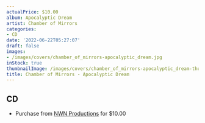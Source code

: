 ```yaml
---
actualPrice: $10.00
album: Apocalyptic Dream
artist: Chamber of Mirrors
categories:
- CD
date: '2022-06-22T05:27:07'
draft: false
images:
- /images/covers/chamber_of_mirrors-apocalyptic_dream.jpg
inStock: true
thumbnailImage: /images/covers/chamber_of_mirrors-apocalyptic_dream-thumb.jpg
title: Chamber of Mirrors - Apocalyptic Dream
---
```


## CD
* Purchase from [NWN Productions](http://shop.nwnprod.com/index.php?route=product/product&path=93&product_id=24825&sort=pd.name&order=ASC) for $10.00
